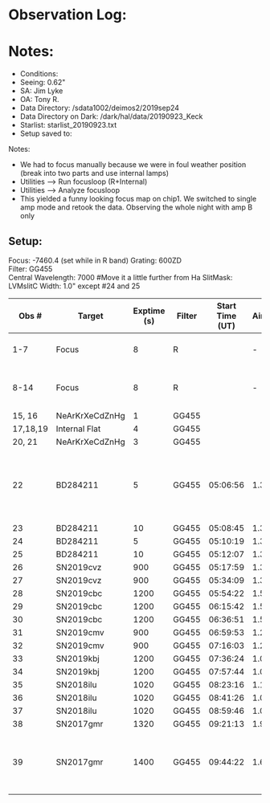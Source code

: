 # Observation Log:

# Notes:

* Conditions: 
* Seeing: 0.62"
* SA: Jim Lyke
* OA: Tony R.
* Data Directory: /sdata1002/deimos2/2019sep24
* Data Directory on Dark: /dark/hal/data/20190923_Keck
* Starlist: starlist_20190923.txt
* Setup saved to:

Notes:
* We had to focus manually because we were in foul weather position (break into two parts and use internal lamps)
* Utilities --> Run focusloop (R+Internal)
* Utilities --> Analyze focusloop
* This yielded a funny looking focus map on chip1. We switched to single amp mode and retook the data. Observing the whole night with amp B only

## Setup:
Focus: -7460.4 (set while in R band)
Grating: 600ZD  
Filter: GG455  
Central Wavelength: 7000 #Move it a little further from Ha
SlitMask: LVMslitC 
Width: 1.0" except #24 and 25

| Obs #     | Target      | Exptime (s) |Filter  | Start Time (UT) | Airmass | Comments                                                   |
|-----------|-------------|-------------|--------|-----------------|---------|------------------------------------------------------------|
|1-7        |    Focus    |8            |R       |                 |    -    | Chip 1 looks weird  
|8-14       |    Focus    |8            |R       |                 |    -    | Using only amp B for remainder of night
|15, 16     |NeArKrXeCdZnHg|1           |GG455   |                 |         |
|17,18,19   |Internal Flat |4           |GG455   |                 |         |     
|20, 21     |NeArKrXeCdZnHg|3           |GG455   |                 |         |
|22         | BD284211    |5            |GG455   |  05:06:56       | 1.32    | Just after 12 deg twilight, trying a lower exposure time
|23         | BD284211    |10           |GG455   |  05:08:45       | 1.31    | 
|24         | BD284211    |5            |GG455   |  05:10:19       | 1.31    | 1.5" slit
|25         | BD284211    |10           |GG455   |  05:12:07       | 1.31    | 1.5" slit
|26         | SN2019cvz   |900          |GG455   |  05:17:59       | 1.33    |
|27         | SN2019cvz   |900          |GG455   |  05:34:09       | 1.39    |
|28         | SN2019cbc   |1200         |GG455   |  05:54:22       | 1.5     |
|29         | SN2019cbc   |1200         |GG455   |  06:15:42       | 1.54    |
|30         | SN2019cbc   |1200         |GG455   |  06:36:51       | 1.58    |
|31         | SN2019cmv   |900          |GG455   |  06:59:53       | 1.21    |
|32         | SN2019cmv   |900          |GG455   |  07:16:03       | 1.25    |
|33         | SN2019kbj   |1200         |GG455   |  07:36:24       | 1.02    |
|34         | SN2019kbj   |1200         |GG455   |  07:57:44       | 1.01    |
|35         | SN2018ilu   |1020         |GG455   |  08:23:16       | 1.1     |
|36         | SN2018ilu   |1020         |GG455   |  08:41:26       | 1.07    |
|37         | SN2018ilu   |1020         |GG455   |  08:59:46       | 1.05    |
|38         | SN2017gmr   |1320         |GG455   |  09:21:13       | 1.9     |
|39         | SN2017gmr   |1400         |GG455   |  09:44:22       | 1.68    | slightly longer exposure time to fill out the night






